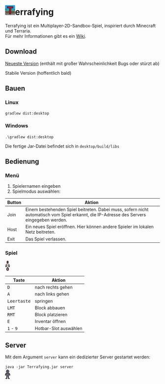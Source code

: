 
# ![icon](https://github.com/Tresonic/Terrafying/blob/main/core/assets/icon.png)errafying
Terrafying ist ein Multiplayer-2D-Sandbox-Spiel, inspiriert durch Minecraft und Terraria.  
Für mehr Informationen gibt es ein [Wiki](https://github.com/Tresonic/Terrafying/wiki).  
## Download
[Neueste Version](https://github.com/Tresonic/Terrafying/releases/download/latest/Terrafying.jar) (enthält mit großer Wahrscheinlichkeit Bugs oder stürzt ab)

Stabile Version (hoffentlich bald)

## Bauen
### Linux
`gradlew dist:desktop`
### Windows
`.\gradlew dist:desktop`

Die fertige Jar-Datei befindet sich in `desktop/build/libs`

## Bedienung
### Menü
1. Spielernamen eingeben
2. Spielmodus auswählen:

Button | Aktion
--- | ---
Join | Einem bestehenden Spiel beitreten. Dabei muss, sofern nicht automatisch vom Spiel erkannt, die IP-Adresse des Servers eingegeben werden.
Host | Ein neues Spiel eröffnen. Hier können andere Spieler im lokalen Netz beitreten.
Exit | Das Spiel verlassen.

### Spiel
![icon](https://github.com/Tresonic/Terrafying/blob/main/core/assets/Roboter-Animation.gif)  

Taste | Aktion
--- | ---
<kbd>D</kbd> | nach rechts gehen
<kbd>A</kbd> | nach links gehen
<kbd>Leertaste</kbd> | springen
<kbd>LMT</kbd> | Block abbauen
<kbd>RMT</kbd> | Block platzieren
<kbd>E</kbd> | Inventar öffnen
<kbd>1</kbd> - <kbd>9</kbd> | Hotbar-Slot auswählen

## Server
Mit dem Argument `server` kann ein dedizierter Server gestartet werden:

`java -jar Terrafying.jar server`  
![icon](https://github.com/Tresonic/Terrafying/blob/main/core/assets/Ritter-Animation.gif)  
